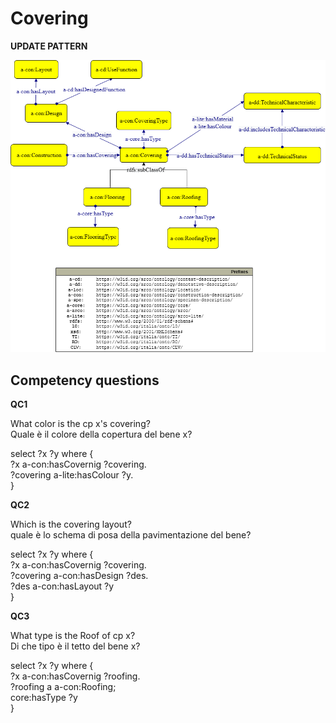# Covering


**UPDATE PATTERN**


![Covering pattern graph](https://github.com/ICCD-MiBACT/ArCo/blob/DEV-1.3.0/ArCo-release/Documentation/ArchitecturalOrLandscapeHeritage/Covering/Covering-Covering.drawio.png?raw=true)



## Competency questions

**QC1**

What color is the cp x's covering?  
Quale è il colore della copertura del bene x?  

select ?x ?y where {  
?x a-con:hasCovernig ?covering.  
?covering a-lite:hasColour ?y.  
}  


**QC2**

Which is the covering layout?  
quale è lo schema di posa della pavimentazione del bene?  

select ?x ?y where {  
?x a-con:hasCovernig ?covering.  
?covering a-con:hasDesign ?des.  
?des a-con:hasLayout ?y  
}  


**QC3**

What type is the Roof of cp x?  
Di che tipo è il tetto del bene x?  

select ?x ?y where {  
?x a-con:hasCovernig ?roofing.  
?roofing a a-con:Roofing;  
core:hasType ?y  
}  
